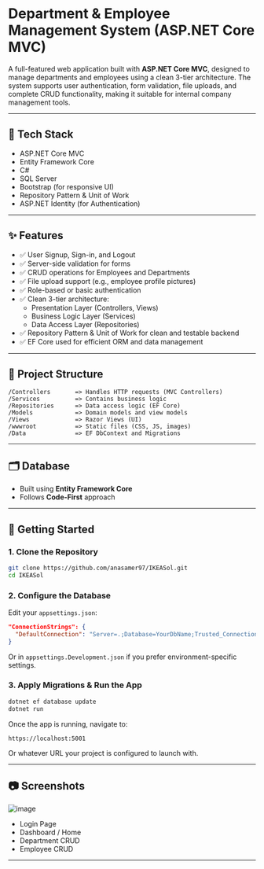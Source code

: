 # Department & Employee Management System (ASP.NET Core MVC)

A full-featured web application built with **ASP.NET Core MVC**, designed to manage departments and employees using a clean 3-tier architecture. The system supports user authentication, form validation, file uploads, and complete CRUD functionality, making it suitable for internal company management tools.

---

## 🔧 Tech Stack

- ASP.NET Core MVC
- Entity Framework Core
- C#
- SQL Server
- Bootstrap (for responsive UI)
- Repository Pattern & Unit of Work
- ASP.NET Identity (for Authentication)

---

## ✨ Features

- ✅ User Signup, Sign-in, and Logout
- ✅ Server-side validation for forms
- ✅ CRUD operations for Employees and Departments
- ✅ File upload support (e.g., employee profile pictures)
- ✅ Role-based or basic authentication
- ✅ Clean 3-tier architecture:
  - Presentation Layer (Controllers, Views)
  - Business Logic Layer (Services)
  - Data Access Layer (Repositories)
- ✅ Repository Pattern & Unit of Work for clean and testable backend
- ✅ EF Core used for efficient ORM and data management

---

## 🧱 Project Structure

```
/Controllers       => Handles HTTP requests (MVC Controllers)
/Services          => Contains business logic
/Repositories      => Data access logic (EF Core)
/Models            => Domain models and view models
/Views             => Razor Views (UI)
/wwwroot           => Static files (CSS, JS, images)
/Data              => EF DbContext and Migrations
```

---

## 🗂️ Database

- Built using **Entity Framework Core**
- Follows **Code-First** approach

---

## 🚀 Getting Started

### 1. Clone the Repository

```bash
git clone https://github.com/anasamer97/IKEASol.git
cd IKEASol
```

### 2. Configure the Database

Edit your `appsettings.json`:

```json
"ConnectionStrings": {
  "DefaultConnection": "Server=.;Database=YourDbName;Trusted_Connection=True;"
}
```

Or in `appsettings.Development.json` if you prefer environment-specific settings.

### 3. Apply Migrations & Run the App

```bash
dotnet ef database update
dotnet run
```

Once the app is running, navigate to:

```
https://localhost:5001
```

Or whatever URL your project is configured to launch with.

---


## 📷 Screenshots

![image](https://github.com/user-attachments/assets/4d092ede-9a0e-437c-bfa4-b60638d84420)

- Login Page  
- Dashboard / Home  
- Department CRUD  
- Employee CRUD  

---



